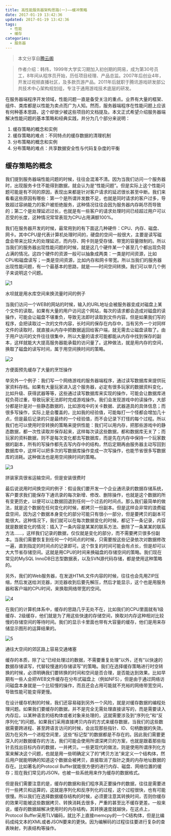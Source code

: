 ```yaml
---
title: 高性能服务器架构思路(一)——缓冲策略
date: 2017-01-19 13:42:36
updated: 2017-01-19 13:42:36
tags:
  - 性能
  - 缓存
categories:
  - 服务器
---
```


> 本文分享自[腾云阁](https://www.qcloud.com/community/article/164816001481011875)

> 作者介绍：韩伟，1999年大学实习期加入初创期的网易，成为第30号员工，8年间从程序员开始，历任项目经理、产品总监。2007年后创业4年，开发过视频直播社区，及多款页游产品。2011年后就职于腾讯游戏研发部公共技术中心架构规划组，专注于通用游戏技术底层的研发。

在服务器端程序开发领域，性能问题一直是备受关注的重点。业界有大量的框架、组件、类库都是以性能为卖点而广为人知。然而，服务器端程序在性能问题上应该有何种基本思路，这个却很少被这些项目的文档提及。本文正式希望介绍服务器端解决性能问题的基本策略和经典实践，并分为几个部分来说明：

1. 缓存策略的概念和实例
2. 缓存策略的难点：不同特点的缓存数据的清理机制
3. 分布策略的概念和实例
4. 分布策略的难点：共享数据安全性与代码复杂度的平衡

## 缓存策略的概念

我们提到服务器端性能问题的时候，往往会混淆不清。因为当我们访问一个服务器时，出现服务卡住不能得到数据，就会认为是“性能问题”。但是实际上这个性能问题可能是有不同的原因，表现出来都是针对客户请求的延迟很长甚至中断。我们来看看这些原因有哪些：第一个是所谓并发数不足，也就是同时请求的客户过多，导致超过容纳能力的客户被拒绝服务，这种情况往往会因为服务器内存耗尽而导致的；第二个是处理延迟过长，也就是有一些客户的请求处理时间已经超过用户可以忍受的长度，这种情况常常表现为CPU占用满额100%。

我们在服务器开发的时候，最常用到的有下面这几种硬件：CPU、内存、磁盘、网卡。其中CPU是代表计算机处理时间的，硬盘的空间一般很大，主要是读写磁盘会带来比较大的处理延迟，而内存、网卡则是受存储、带宽的容量限制的。所以当我们的服务器出现性能问题的时候，就是这几个硬件某一个甚至几个都出现负荷占满的情况。这四个硬件的资源一般可以抽象成两类：一类是时间资源，比如CPU和磁盘读写；一类是空间资源，比如内存和网卡带宽。所以当我们的服务器出现性能问题，有一个最基本的思路，就是——时间空间转换。我们可以举几个例子来说明这个问题。

![1](https://cdn.icewing.cc/2017-01-19-1.png)

水坝就是用水库空间来换流量时间的例子

当我们访问一个WEB的网站的时候，输入的URL地址会被服务器变成对磁盘上某个文件的读取。如果有大量的用户访问这个网站，每次的请求都会造成对磁盘的读操作，可能会让磁盘不堪重负，导致无法即时读取到文件内容。但是如果我们写的程序，会把读取过一次的文件内容，长时间的保存在内存中，当有另外一个对同样文件的读取时，就直接从内存中把数据返回给客户端，就无需去让磁盘读取了。由于用户访问的文件往往很集中，所以大量的请求可能都能从内存中找到保存的副本，这样就能大大提高服务器能承载的访问量了。这种做法，就是用内存的空间，换取了磁盘的读写时间，属于用空间换时间的策略。

![2](https://cdn.icewing.cc/2017-01-19-2.png)

方便面预先缓存了大量的烹饪操作

举另外一个例子：我们写一个网络游戏的服务器端程序，通过读写数据库来提供玩家资料存档。如果有大量玩家进入这个服务器，必定有很多玩家的数据资料变化，比如升级、获得武器等等，这些通过读写数据库来实现的操作，可能会让数据库进程负荷过重，导致玩家无法即时完成游戏操作。我们会发现游戏中的读操作，大部分都是针是对一些静态数据的，比如游戏中的关卡数据、武器道具的具体信息；而很多写操作，实际上是会覆盖的，比如我的经验值，可能每打一个怪都会增加几十点，但是最后记录的只是最终的一个经验值，而不会记录下打怪的每个过程。所以我们也可以使用时空转换的策略来提供性能：我们可以用内存，把那些游戏中的静态数据，都一次性读取并保存起来，这样每次读这些数据，都和数据库无关了；而玩家的资料数据，则不是每次变化都去写数据库，而是先在内存中保持一个玩家数据的副本，所有的写操作都先去写内存中的结构，然后定期再由服务器主动写回到数据库中，这样可以把多次的写数据库操作变成一次写操作，也能节省很多写数据库的消耗。这种做法也是用空间换时间的策略。

![3](https://cdn.icewing.cc/2017-01-19-3.png)

拼装家具很省运输空间，但是安装很费时

最后说说用时间换空间的例子：假设我们要开发一个企业通讯录的数据存储系统，客户要求我们能保存下通讯录的每次新增、修改、删除操作，也就是这个数据的所有变更历史，以便可以让数据回退到任何一个过去的时间点。那么我们最简单的做法，就是这个数据在任何变化的时候，都拷贝一份副本。但是这样会非常的浪费磁盘空间，因为这个数据本身变化的部分可能只有很小一部分，但是要拷贝的副本可能很大。这种情况下，我们就可以在每次数据变化的时候，都记下一条记录，内容就是数据变化的情况：插入了一条内容是某某的联系方法、删除了一条某某的联系方法……，这样我们记录的数据，仅仅就是变化的部分，而不需要拷贝很多份副本。当我们需要恢复到任何一个时间点的时候，只需要按这些记录依次对数据修改一遍，直到指定的时间点的记录即可。这个恢复的时间可能会有点长，但是却可以大大节省存储空间。这就是用CPU的时间来换磁盘的存储空间的策略。我们现在常见的MySQL InnoDB日志型数据表，以及SVN源代码存储，都是使用这种策略的。

另外，我们的Web服务器，在发送HTML文件内容的时候，往往也会先用ZIP压缩，然后发送给浏览器，浏览器收到后要先解压，然后才能显示，这个也是用服务器和客户端的CPU时间，来换取网络带宽的空间。

![4](https://cdn.icewing.cc/2017-01-19-4.jpg)

在我们的计算机体系中，缓存的思路几乎无处不在，比如我们的CPU里面就有1级缓存、2级缓存，他们就是为了用这些快速的存储空间，换取对内存这种相对比较慢的存储空间的等待时间。我们的显示卡里面也带有大容量的缓存，他们是用来存储显示图形的运算结果的。

![5](https://cdn.icewing.cc/2017-01-19-5.png)

通往大空间的郊区路上容易交通堵塞

缓存的本质，除了让“已经处理过的数据，不需要重复处理”以外，还有“以快速的数据存储读写，代替较慢速的存储读写”的策略。我们在选择缓存策略进行时空转换的时候，必须明确我们要转换的时间和空间是否合理，是否能达到效果。比如早期有一些人会把WEB文件缓存在分布式磁盘上（例如NFS），但是由于通过网络访问磁盘本身就是一个比较慢的操作，而且还会占用可能就不充裕的网络带宽空间，导致性能可能变得更慢。

在设计缓存机制的时候，我们还容易碰到另外一个风险，就是对缓存数据的编程处理问题。如果我们要缓存的数据，并不是完全无需处理直接读写的，而是需要读入内存后，以某种语言的结构体或者对象来处理的，这就需要涉及到“序列化”和“反序列化”的问题。如果我们采用直接拷贝内存的方式来缓存数据，当我们的这些数据需要跨进程、甚至跨语言访问的时候，会出现那些指针、ID、句柄数据的失效。因为在另外一个进程空间里，这些“标记型”的数据都是不存在的。因此我们需要更深入的对数据缓存的方法，我们可能会使用所谓深拷贝的方案，也就是跟着那些指针去找出目标内存的数据，一并拷贝。一些更现代的做法，则是使用所谓序列化方案来解决这个问题，也就是用一些明确定义了的“拷贝方法”来定义一个结构体，然后用户就能明确的知道这个数据会被拷贝，直接取消了指针之类的内存地址数据的存在。比如著名的Protocol Buffer就能很方便的进行内存、磁盘、网络位置的缓存；现在我们常见的JSON，也被一些系统用来作为缓存的数据格式。

但是我们需要注意的是，缓存的数据和我们程序真正要操作的数据，往往是需要进行一些拷贝和运算的，这就是序列化和反序列化的过程，这个过程很快，也有可能很慢。所以我们在选择数据缓存结构的时候，必须要注意其转换时间，否则你缓存的效果可能被这些数据拷贝、转换消耗去很多，严重的甚至比不缓存更差。一般来说，缓存的数据越解决使用时的内存结构，其转换速度就越快，在这点上，Protocol Buffer采用TLV编码，就比不上直接memcpy的一个C结构体，但是比编码成纯文本的XML或者JSON要来的更快。因为编解码的过程往往要进行复杂的查表映射，列表结构等操作。




